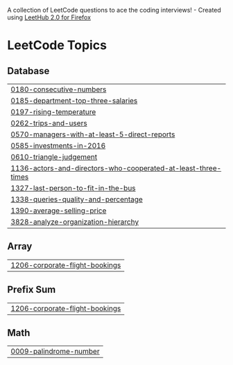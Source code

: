 A collection of LeetCode questions to ace the coding interviews! - Created using [LeetHub 2.0 for Firefox](https://github.com/maitreya2954/LeetHub-2.0-Firefox)
<!---LeetCode Topics Start-->
# LeetCode Topics
## Database
|  |
| ------- |
| [0180-consecutive-numbers](https://github.com/wasifnaqi/SQL/tree/master/0180-consecutive-numbers) |
| [0185-department-top-three-salaries](https://github.com/wasifnaqi/SQL/tree/master/0185-department-top-three-salaries) |
| [0197-rising-temperature](https://github.com/wasifnaqi/SQL/tree/master/0197-rising-temperature) |
| [0262-trips-and-users](https://github.com/wasifnaqi/SQL/tree/master/0262-trips-and-users) |
| [0570-managers-with-at-least-5-direct-reports](https://github.com/wasifnaqi/SQL/tree/master/0570-managers-with-at-least-5-direct-reports) |
| [0585-investments-in-2016](https://github.com/wasifnaqi/SQL/tree/master/0585-investments-in-2016) |
| [0610-triangle-judgement](https://github.com/wasifnaqi/SQL/tree/master/0610-triangle-judgement) |
| [1136-actors-and-directors-who-cooperated-at-least-three-times](https://github.com/wasifnaqi/SQL/tree/master/1136-actors-and-directors-who-cooperated-at-least-three-times) |
| [1327-last-person-to-fit-in-the-bus](https://github.com/wasifnaqi/SQL/tree/master/1327-last-person-to-fit-in-the-bus) |
| [1338-queries-quality-and-percentage](https://github.com/wasifnaqi/SQL/tree/master/1338-queries-quality-and-percentage) |
| [1390-average-selling-price](https://github.com/wasifnaqi/SQL/tree/master/1390-average-selling-price) |
| [3828-analyze-organization-hierarchy](https://github.com/wasifnaqi/SQL/tree/master/3828-analyze-organization-hierarchy) |
## Array
|  |
| ------- |
| [1206-corporate-flight-bookings](https://github.com/wasifnaqi/SQL/tree/master/1206-corporate-flight-bookings) |
## Prefix Sum
|  |
| ------- |
| [1206-corporate-flight-bookings](https://github.com/wasifnaqi/SQL/tree/master/1206-corporate-flight-bookings) |
## Math
|  |
| ------- |
| [0009-palindrome-number](https://github.com/wasifnaqi/SQL/tree/master/0009-palindrome-number) |
<!---LeetCode Topics End-->